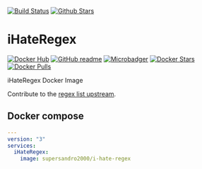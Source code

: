 [![Build Status](https://img.shields.io/travis/SuperSandro2000/docker-images.svg?maxAge=3600)](https://travis-ci.org/SuperSandro2000/docker-images)
[![Github Stars](https://img.shields.io/github/stars/supersandro2000/docker-images.svg?maxAge=3600&label=Stars)](https://github.com/SuperSandro2000/docker-images)

# iHateRegex

[![Docker Hub](https://img.shields.io/badge/Docker-hub-blue.svg)](https://hub.docker.com/r/supersandro2000/i-hate-regex/)
[![GitHub readme](https://img.shields.io/badge/GitHub-readme-blue.svg)](https://github.com/SuperSandro2000/docker-images/blob/master/i-hate-regex/README.md)
[![Microbadger](https://images.microbadger.com/badges/image/supersandro2000/i-hate-regex.svg)](https://microbadger.com/images/supersandro2000/i-hate-regex)
[![Docker Stars](https://img.shields.io/docker/stars/supersandro2000/i-hate-regex.svg?maxAge=3600)](https://hub.docker.com/r/supersandro2000/i-hate-regex/)
[![Docker Pulls](https://img.shields.io/docker/pulls/supersandro2000/i-hate-regex.svg?maxAge=3600)](https://hub.docker.com/r/supersandro2000/i-hate-regex/)

iHateRegex Docker Image

Contribute to the [regex list upstream](https://github.com/geongeorge/i-hate-regex).

## Docker compose

````yaml
---
version: "3"
services:
  iHateRegex:
    image: supersandro2000/i-hate-regex
````

